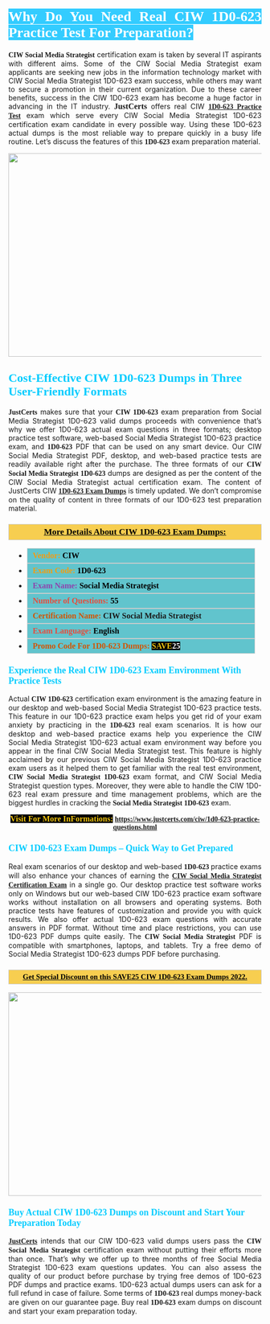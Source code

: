 <h1 style="text-align: justify;"><span style="color:#ffffff;"><span style="font-family:Georgia,serif;"><strong><span style="background-color:#33ccff;">Why Do You Need Real CIW 1D0-623 Practice Test For Preparation?</span></strong></span></span></h1>

<p style="text-align: justify;"><span style="font-family:Georgia,serif;"><strong>CIW Social Media Strategist</strong></span> certification exam is taken by several IT aspirants with different aims. Some of the CIW Social Media Strategist exam applicants are seeking new jobs in the information technology market with CIW Social Media Strategist 1D0-623 exam success, while others may want to secure a promotion in their current organization. Due to these career benefits, success in the CIW 1D0-623 exam has become a huge factor in advancing in the IT industry. <span style="font-family:Georgia,serif;"><strong><span style="font-size:16px;">JustCerts</span></strong></span> offers real CIW <span style="font-size:14px;"><span style="font-family:Georgia,serif;"><strong><a href="https://www.justcerts.com/ciw/1d0-623-practice-questions.html">1D0-623 Practice Test</a></strong></span></span> exam which serve every CIW Social Media Strategist 1D0-623 certification exam candidate in every possible way. Using these 1D0-623 actual dumps is the most reliable way to prepare quickly in a busy life routine. Let’s discuss the features of this <span style="font-family:Georgia,serif;"><strong> 1D0-623</strong></span> exam preparation material.</p>

<p style="text-align: center;"><a href="https://www.justcerts.com/ciw/1d0-623-practice-questions.html"><img alt="" src="https://i.imgur.com/3zmepCe.jpg" style="width: 720px; height: 405px;" /></a></p>

<h2 style="margin-right:0in; margin-left:0in"><span style="color:#00ccff;"><span style="font-family:Georgia,serif;"><strong><span style="font-size:18pt">Cost-Effective CIW 1D0-623 Dumps in Three User-Friendly Formats</span></strong></span></span></h2>

<p style="text-align: justify;"><span style="font-size:14px;"><span style="font-family:Georgia,serif;"><strong>JustCerts</strong></span></span> makes sure that your <span style="font-family:Georgia,serif;"><strong>CIW 1D0-623</strong></span> exam preparation from Social Media Strategist 1D0-623 valid dumps proceeds with convenience that’s why we offer 1D0-623 actual exam questions in three formats; desktop practice test software, web-based Social Media Strategist 1D0-623 practice exam, and <span style="font-family:Georgia,serif;"><strong> 1D0-623</strong></span> PDF that can be used on any smart device. Our CIW Social Media Strategist PDF, desktop, and web-based practice tests are readily available right after the purchase. The three formats of our <span style="font-family:Georgia,serif;"><strong>CIW Social Media Strategist 1D0-623</strong></span> dumps are designed as per the content of the CIW Social Media Strategist actual certification exam. The content of JustCerts CIW <a href="https://www.justcerts.com/ciw/1d0-623-practice-questions.html"><span style="font-size:14px;"><span style="font-family:Georgia,serif;"><strong>1D0-623 Exam Dumps</strong></span></span></a> is timely updated. We don’t compromise on the quality of content in three formats of our 1D0-623 test preparation material. </p>

<h3 style="background: #f7ce50; border: 1px solid rgb(204, 204, 204); padding: 5px 10px; text-align: center;"><span style="font-family:Georgia,serif;"><u><u><span style="color:#000000;"><span style="font-size:11pt"><span style="line-height:normal"><b><span style="font-size:13.0pt"><span cambria="">More Details About CIW 1D0-623 Exam Dumps:</span></span></b></span></span></span></u></u></span></h3>

<ul>
	<li style="margin:0cm 10pt">
	<div style="background:#61c4cd; border: 1px solid rgb(204, 204, 204); padding: 5px 10px; text-align: justify;"><span style="font-family:Georgia,serif;"><span style="font-size:11pt"><span style="line-height:normal"><b><span style="font-size:12.0pt"><span new="" roman="" times=""><span style="color:#f39c12;">Vendor:</span> <span style="color:#000000;">CIW</span></span></span></b></span></span></span></div>
	</li>
	<li style="margin:0cm 10pt">
	<div style="background: #61c4cd; border: 1px solid rgb(204, 204, 204); padding: 5px 10px; text-align: justify;"><span style="font-family:Georgia,serif;"><span style="font-size:11pt"><span style="line-height:normal"><b><span style="font-size:12.0pt"><span new="" roman="" times=""><span style="color:#f39c12;">Exam Code:</span> <span style="color:#000000;">1D0-623</span></span></span></b></span></span></span></div>
	</li>
	<li style="margin:0cm 10pt">
	<div style="background: #61c4cd; border: 1px solid rgb(204, 204, 204); padding: 5px 10px; text-align: justify;"><span style="font-family:Georgia,serif;"><span style="font-size:11pt"><span style="line-height:normal"><b><span style="font-size:12.0pt"><span new="" roman="" times=""><span style="color:#8e44ad;">Exam Name:</span> <span style="color:#000000;">Social Media Strategist</span></span></span></b></span></span></span></div>
	</li>
	<li style="margin:0cm 10pt">
	<div style="background: #61c4cd; border: 1px solid rgb(204, 204, 204); padding: 5px 10px;"><span style="font-family:Georgia,serif;"><span style="font-size:11pt"><span style="line-height:normal"><b><span style="font-size:12.0pt"><span new="" roman="" times=""><span style="color:#e74c3c;">Number of Questions:</span><span style="color:#000000;"><span style="color:#f1c40f;"> </span>55</span></span></span></b></span></span></span></div>
	</li>
	<li style="margin:0cm 10pt">
	<div style="background: #61c4cd; border: 1px solid rgb(204, 204, 204); padding: 5px 10px; text-align: justify;"><span style="font-family:Georgia,serif;"><span style="font-size:11pt"><span style="line-height:normal"><b><span style="font-size:12.0pt"><span new="" roman="" times=""><span style="color:#d35400;">Certification Name:</span> CIW Social Media Strategist</span></span></b></span></span></span></div>
	</li>
	<li style="margin:0cm 10pt">
	<div style="background: #61c4cd; border: 1px solid rgb(204, 204, 204); padding: 5px 10px; text-align: justify;"><span style="font-family:Georgia,serif;"><span style="font-size:11pt"><span style="line-height:normal"><b><span style="font-size:12.0pt"><span new="" roman="" times=""><span style="color:#e74c3c;">Exam Language:</span> <span style="color:#000000;">English</span></span></span></b></span></span></span></div>
	</li>
	<li style="margin:0cm 10pt">
	<div style="background: #61c4cd; border: 1px solid rgb(204, 204, 204); padding: 5px 10px;"><span style="font-family:Georgia,serif;"><span style="font-size:11pt"><span style="line-height:normal"><b><span style="font-size:12.0pt"><span new="" roman="" times=""><span style="color:#d35400;">Promo Code For 1D0-623 Dumps:</span><span style="color:#f1c40f;"> <span style="background-color:#000000;">SAVE</span></span><span style="color:#ffffff;"><span style="background-color:#000000;">25</span></span></span></span></b></span></span></span></div>
	</li>
</ul>

<h3 style="margin-right:0in; margin-left:0in"><span style="color:#00ccff;"><span style="font-family:Georgia,serif;"><strong><span style="font-size:13.5pt">Experience the Real CIW 1D0-623 Exam Environment With Practice Tests</span></strong></span></span></h3>

<p style="text-align: justify;">Actual <strong><span style="font-family:Georgia,serif;">CIW 1D0-623</span></strong> certification exam environment is the amazing feature in our desktop and web-based Social Media Strategist 1D0-623 practice tests. This feature in our 1D0-623 practice exam helps you get rid of your exam anxiety by practicing in the <span style="font-family:Georgia,serif;"><strong> 1D0-623</strong></span> real exam scenarios. It is how our desktop and web-based practice exams help you experience the CIW Social Media Strategist 1D0-623 actual exam environment way before you appear in the final CIW Social Media Strategist test. This feature is highly acclaimed by our previous CIW Social Media Strategist 1D0-623 practice exam users as it helped them to get familiar with the real test environment, <span style="font-family:Georgia,serif;"><strong>CIW Social Media Strategist 1D0-623</strong></span> exam format, and CIW Social Media Strategist question types. Moreover, they were able to handle the CIW 1D0-623 real exam pressure and time management problems, which are the biggest hurdles in cracking the <span style="font-family:Georgia,serif;"><strong>Social Media Strategist 1D0-623</strong></span> exam. </p>

<p style="text-align: center;"><span style="font-family:Georgia,serif;"><strong><span style="font-size:16px;"><span style="color:#f1c40f;"><span style="background-color:#000000;">Visit For More InFormations:</span></span></span> <a href="https://www.justcerts.com/ciw/1d0-623-practice-questions.html">https://www.justcerts.com/ciw/1d0-623-practice-questions.html</a></strong></span></p>

<h3 style="margin-right:0in; margin-left:0in"><span style="color:#00ccff;"><span style="font-family:Georgia,serif;"><strong><span style="font-size:13.5pt">CIW 1D0-623 Exam Dumps – Quick Way to Get Prepared</span></strong></span></span></h3>

<p style="text-align: justify;">Real exam scenarios of our desktop and web-based <span style="font-family:Georgia,serif;"><strong>1D0-623 </strong></span> practice exams will also enhance your chances of earning the <a href="https://www.justcerts.com/ciw/ciw-social-media-strategist-certification-exams.html"><span style="font-family:Georgia,serif;"><strong>CIW Social Media Strategist Certification Exam</strong></span></a> in a single go. Our desktop practice test software works only on Windows but our web-based CIW 1D0-623 practice exam software works without installation on all browsers and operating systems. Both practice tests have features of customization and provide you with quick results. We also offer actual 1D0-623 exam questions with accurate answers in PDF format. Without time and place restrictions, you can use 1D0-623 PDF dumps quite easily. The <span style="font-family:Georgia,serif;"><strong>CIW Social Media Strategist</strong></span> PDF is compatible with smartphones, laptops, and tablets. Try a free demo of Social Media Strategist 1D0-623 dumps PDF before purchasing.</p>

<h3 style="background: rgb(247, 206, 80); border: 1px solid rgb(204, 204, 204); padding: 5px 10px; text-align: center;"><span style="font-family:Georgia,serif;"><u><span style="color:#000000;"><span style="font-size:11pt;"><span style="line-height:normal;"><b><span cambria="">Get Special Discount on this SAVE25 CIW 1D0-623 Exam Dumps 2022.</span></b></span></span></span></u></span></h3>

<p style="text-align: center;"><a href="https://www.justcerts.com/ciw/1d0-623-practice-questions.html"><img alt="" src="https://i.imgur.com/fQyYzMS.jpg" style="width: 720px; height: 405px;" /></a></p>

<h3 style="margin-right:0in; margin-left:0in"><span style="color:#00ccff;"><span style="font-family:Georgia,serif;"><strong><span style="font-size:13.5pt">Buy Actual CIW 1D0-623 Dumps on Discount and Start Your Preparation Today</span></strong></span></span></h3>

<p style="text-align: justify;"><a href="https://www.justcerts.com/"><span style="font-size:14px;"><span style="font-family:Georgia,serif;"><strong>JustCerts</strong></span></span></a> intends that our CIW 1D0-623 valid dumps users pass the <span style="font-family:Georgia,serif;"><strong>CIW Social Media Strategist</strong></span> certification exam without putting their efforts more than once. That’s why we offer up to three months of free Social Media Strategist 1D0-623 exam questions updates. You can also assess the quality of our product before purchase by trying free demos of 1D0-623 PDF dumps and practice exams. 1D0-623 actual dumps users can ask for a full refund in case of failure. Some terms of <span style="font-family:Georgia,serif;"><strong>1D0-623 </strong></span> real dumps money-back are given on our guarantee page. Buy real <span style="font-family:Georgia,serif;"><strong> 1D0-623</strong></span> exam dumps on discount and start your exam preparation today.</p>
